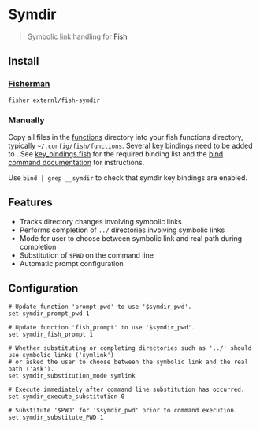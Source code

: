 # Symdir

> Symbolic link handling for [Fish](https://fishshell.com/)

## Install
### [Fisherman](https://fisherman.github.io/)

```fish
fisher externl/fish-symdir
```

### Manually

Copy all files in the [functions](./functions) directory into your fish functions directory, typically `~/.config/fish/functions`. Several key bindings need to be added to . See [key_bindings.fish](./key_bindings.fish) for the required
binding list and the [bind command documentation](https://fishshell.com/docs/current/commands.html#bind) for instructions.

Use `bind | grep __symdir` to check that symdir key bindings are enabled.

## Features

* Tracks directory changes involving symbolic links
* Performs completion of `../` directories involving symbolic links
* Mode for user to choose between symbolic link and real path during completion
* Substitution of `$PWD` on the command line
* Automatic prompt configuration

## Configuration

```fish
# Update function 'prompt_pwd' to use '$symdir_pwd'.
set symdir_prompt_pwd 1

# Update function 'fish_prompt' to use '$symdir_pwd'.
set symdir_fish_prompt 1

# Whether substituting or completing directories such as '../' should use symbolic links ('symlink')
# or asked the user to choose between the symbolic link and the real path ('ask').
set symdir_substitution_mode symlink

# Execute immediately after command line substitution has occurred.
set symdir_execute_substitution 0

# Substitute '$PWD' for '$symdir_pwd' prior to command execution.
set symdir_substitute_PWD 1
```
